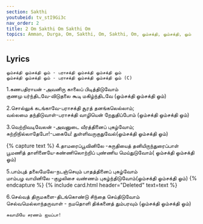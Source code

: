 ```yaml
---
section: Sakthi
youtubeid: tv_stI9Gi3c
nav_order: 2
title: 2 Om Sakthi Om Sakthi Om
topics: Amman, Durga, Om, Sakthi, Om, Sakthi, Om, ஓம்சக்தி, ஓம்சக்தி, ஓம்
---
```


## Lyrics

`ஓம்சக்தி ஓம்சக்தி ஓம் - பராசக்தி ஓம்சக்தி ஓம்சக்தி ஓம்`\
`ஓம்சக்தி ஓம்சக்தி ஓம் - பராசக்தி ஓம்சக்தி ஓம்சக்தி ஓம் (C)`

1.கணபதிராயன் -அவனிரு காலைப்  பிடித்திடுவோம்\
குணமு யர்ந்திடவே-விடுதலை கூடி மகிழ்ந்திடவே (ஓம்சக்தி ஓம்சக்தி ஓம்)

2.சொல்லுக் கடங்காவே-பராசக்தி
சூரத் தனங்கலெல்லாம்;\
வல்லமை தந்திடுவாள்-பராசக்தி
வாழியென் றேதுதிப்போம் (ஓம்சக்தி ஓம்சக்தி ஓம்)

3.வெற்றிவடிவேலன் -அவனுடை வீரத்தினைப் புகழ்வோம்;\
சுற்றிநில்லாதேபோ!-பகையே!  துள்ளிவருகுதுவேல்(ஓம்சக்தி ஓம்சக்தி ஓம்)

{% capture text %}
4.தாமரைப்பூவினிலே -சுருதியைத் தனியிருந்துரைப்பாள்\
பூமணித் தாளினையே-கண்ணிலொற்றிப்  புண்ணிய மெய்துடுவோம்(  ஓம்சக்தி ஓம்சக்தி ஓம்)

5.பாம்புத் தலைமேலே-நடஞ்செயும்  பாதத்தினைப் புகழ்வோம்\
மாம்பழ வாயினிலே -குழலிசை வண்ணம் புகழ்ந்திடுவோம்(ஓம்சக்தி ஓம்சக்தி ஓம்)
{% endcapture %} {% include card.html header="Deleted" text=text %}

6.செல்வத் திருமகளை-திடங்கொண்டு சிந்தை செய்திடுவோம்\
செல்வமெல்லாந்தருவாள் - நமதொளி திக்கனைத் தும்பரவும் (ஓம்சக்தி ஓம்சக்தி ஓம்)

`சுவாமியே சரணம் ஐயப்பா!`

